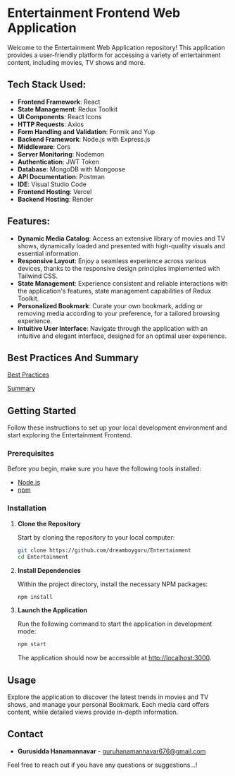# Entertainment Frontend Web Application

Welcome to the Entertainment Web Application repository! This application provides a user-friendly platform for accessing a variety of entertainment content, including movies, TV shows and more.

## Tech Stack Used:

- **Frontend Framework**: React
- **State Management**: Redux Toolkit
- **UI Components**: React Icons
- **HTTP Requests**: Axios
- **Form Handling and Validation**: Formik and Yup
- **Backend Framework**: Node.js with Express.js
- **Middleware**: Cors
- **Server Monitoring**: Nodemon
- **Authentication**: JWT Token
- **Database**: MongoDB with Mongoose
- **API Documentation**: Postman
- **IDE**: Visual Studio Code
- **Frontend Hosting**: Vercel
- **Backend Hosting**: Render

## Features:

- **Dynamic Media Catalog**: Access an extensive library of movies and TV shows, dynamically loaded and presented with high-quality visuals and essential information.
- **Responsive Layout**: Enjoy a seamless experience across various devices, thanks to the responsive design principles implemented with Tailwind CSS.
- **State Management**: Experience consistent and reliable interactions with the application's features, state management capabilities of Redux Toolkit.
- **Personalized Bookmark**: Curate your own bookmark, adding or removing media according to your preference, for a tailored browsing experience.
- **Intuitive User Interface**: Navigate through the application with an intuitive and elegant interface, designed for an optimal user experience.


## Best Practices And Summary
  
  [Best Practices](https://docs.google.com/document/d/1XJMezP6SHh-B1lg2Ch9tgGWfjYHjI9E0AsDNM1McVRY/edit?usp=sharing)
  
  [Summary](https://docs.google.com/document/d/19SNoMbD3gXv3zEg5p8xuo0TLN1Ug9UY0/edit?usp=sharing&ouid=101631406661075244481&rtpof=true&sd=true)

## Getting Started

Follow these instructions to set up your local development environment and start exploring the Entertainment Frontend.

### Prerequisites

Before you begin, make sure you have the following tools installed:

- [Node.js](https://nodejs.org/en/download/)
- [npm](https://www.npmjs.com/get-npm)

### Installation

1. **Clone the Repository**

   Start by cloning the repository to your local computer:

   ```bash
   git clone https://github.com/dreamboyguru/Entertainment
   cd Entertainment
   ```

2. **Install Dependencies**

   Within the project directory, install the necessary NPM packages:

   ```bash
   npm install
   ```

3. **Launch the Application**

   Run the following command to start the application in development mode:

   ```bash
   npm start
   ```

   The application should now be accessible at [http://localhost:3000](http://localhost:3000).

## Usage

Explore the application to discover the latest trends in movies and TV shows, and manage your personal Bookmark. Each media card offers content, while detailed views provide in-depth information.


## Contact

- **Gurusidda Hanamannavar** - [guruhanamannavar676@gmail.com](mailto:guruhanamannavar676@gmail.com)

Feel free to reach out if you have any questions or suggestions...!

